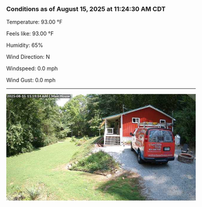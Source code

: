 ### Conditions as of August 15, 2025 at 11:24:30 AM CDT 

Temperature: 93.00 &deg;F

Feels like: 93.00 &deg;F

Humidity: 65%

Wind Direction: N

Windspeed: 0.0 mph

Wind Gust: 0.0 mph

---

<img src="./images/latest.jpeg"/>

